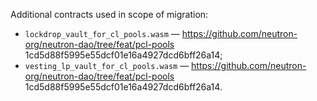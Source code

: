 Additional contracts used in scope of migration:

- `lockdrop_vault_for_cl_pools.wasm` — https://github.com/neutron-org/neutron-dao/tree/feat/pcl-pools 1cd5d88f5995e55dcf01e16a4927dcd6bff26a14;
- `vesting_lp_vault_for_cl_pools.wasm` — https://github.com/neutron-org/neutron-dao/tree/feat/pcl-pools 1cd5d88f5995e55dcf01e16a4927dcd6bff26a14.